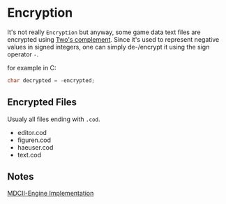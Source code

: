 # Encryption #

It's not really `Encryption` but anyway, some game data text files are encrypted using [Two's complement](https://en.wikipedia.org/wiki/Two%27s_complement). Since it's used to represent negative values in signed integers, one can simply de-/encrypt it using the sign operator `-`.

for example in C:
```C
char decrypted = -encrypted;
```

## Encrypted Files ##

Usualy all files ending with `.cod`.

- editor.cod
- figuren.cod
- haeuser.cod
- text.cod

## Notes ##

[MDCII-Engine Implementation](https://github.com/roybaer/mdcii-engine/blob/master/src/codcat.cpp)

